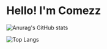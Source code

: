 # Hello! I'm Comezz

![Anurag's GitHub stats](https://github-readme-stats.vercel.app/api?username=Comezzz&show_icons=true&theme=tokyonight)

![Top Langs](https://github-readme-stats.vercel.app/api/top-langs/?username=Comezzz&langs_count=8)
